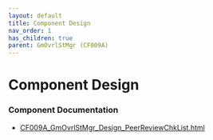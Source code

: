 ```yaml
---
layout: default
title: Component Design
nav_order: 1
has_children: true
parent: GmOvrlStMgr (CF009A)
---
```

# Component Design
### Component Documentation

- [CF009A_GmOvrlStMgr_Design_PeerReviewChkList.html](doc/CF009A_GmOvrlStMgr_Design_PeerReviewChkList.html)

